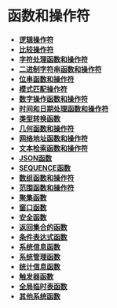 # 函数和操作符<a name="ZH-CN_TOPIC_0242370428"></a>

-   **[逻辑操作符](逻辑操作符.md)**  
-   **[比较操作符](比较操作符.md)**  
-   **[字符处理函数和操作符](字符处理函数和操作符.md)**  
-   **[二进制字符串函数和操作符](二进制字符串函数和操作符.md)**  
-   **[位串函数和操作符](位串函数和操作符.md)**  
-   **[模式匹配操作符](模式匹配操作符.md)**  
-   **[数字操作函数和操作符](数字操作函数和操作符.md)**  
-   **[时间和日期处理函数和操作符](时间和日期处理函数和操作符.md)**  
-   **[类型转换函数](类型转换函数.md)**  
-   **[几何函数和操作符](几何函数和操作符.md)**  
-   **[网络地址函数和操作符](网络地址函数和操作符.md)**  
-   **[文本检索函数和操作符](文本检索函数和操作符.md)**  
-   **[JSON函数](JSON函数.md)**  
-   **[SEQUENCE函数](SEQUENCE函数.md)**  
-   **[数组函数和操作符](数组函数和操作符.md)**  
-   **[范围函数和操作符](范围函数和操作符.md)**  
-   **[聚集函数](聚集函数.md)**  
-   **[窗口函数](窗口函数.md)**  
-   **[安全函数](安全函数.md)**  
-   **[返回集合的函数](返回集合的函数.md)**  
-   **[条件表达式函数](条件表达式函数.md)**  
-   **[系统信息函数](系统信息函数.md)**  
-   **[系统管理函数](系统管理函数.md)**  
-   **[统计信息函数](统计信息函数.md)**  
-   **[触发器函数](触发器函数.md)**  
-   **[全局临时表函数](全局临时表函数.md)**  
-   **[其他系统函数](其他系统函数.md)**  


